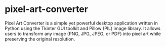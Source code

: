 # pixel-art-converter
Pixel Art Converter is a simple yet powerful desktop application written in Python using the Tkinter GUI toolkit and Pillow (PIL) image library. It allows users to transform any image (PNG, JPG, JPEG, or PDF) into pixel art while preserving the original resolution.
